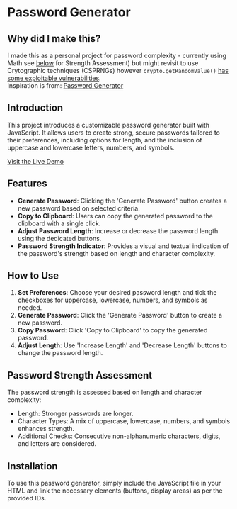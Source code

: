 # Password Generator

## Why did I make this?
I made this as a personal project for password complexity - currently using Math see [below](https://github.com/Relishablez/PassGen/blob/main/README.md#password-strength-assessment) for Strength Assessment) but might revisit to use Crytographic techniques (CSPRNGs) however `crypto.getRandomValue()` [has some exploitable vulnerabilities](https://security.snyk.io/package/npm/crypto-random-string).   
Inspiration is from: [Password Generator](https://passwordsgenerator.net/old.php)

## Introduction

This project introduces a customizable password generator built with JavaScript. It allows users to create strong, secure passwords tailored to their preferences, including options for length, and the inclusion of uppercase and lowercase letters, numbers, and symbols. 

[Visit the Live Demo](https://relishablez.github.io/PassGen/)

## Features

- **Generate Password**: Clicking the 'Generate Password' button creates a new password based on selected criteria.
- **Copy to Clipboard**: Users can copy the generated password to the clipboard with a single click.
- **Adjust Password Length**: Increase or decrease the password length using the dedicated buttons.
- **Password Strength Indicator**: Provides a visual and textual indication of the password's strength based on length and character complexity.

## How to Use

1. **Set Preferences**: Choose your desired password length and tick the checkboxes for uppercase, lowercase, numbers, and symbols as needed.
2. **Generate Password**: Click the 'Generate Password' button to create a new password.
3. **Copy Password**: Click 'Copy to Clipboard' to copy the generated password.
4. **Adjust Length**: Use 'Increase Length' and 'Decrease Length' buttons to change the password length.

## Password Strength Assessment

The password strength is assessed based on length and character complexity:

- Length: Stronger passwords are longer.
- Character Types: A mix of uppercase, lowercase, numbers, and symbols enhances strength.
- Additional Checks: Consecutive non-alphanumeric characters, digits, and letters are considered.

## Installation

To use this password generator, simply include the JavaScript file in your HTML and link the necessary elements (buttons, display areas) as per the provided IDs.
